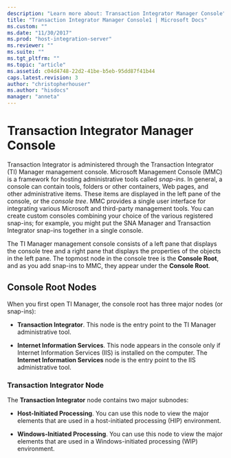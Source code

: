 ```yaml
---
description: "Learn more about: Transaction Integrator Manager Console"
title: "Transaction Integrator Manager Console1 | Microsoft Docs"
ms.custom: ""
ms.date: "11/30/2017"
ms.prod: "host-integration-server"
ms.reviewer: ""
ms.suite: ""
ms.tgt_pltfrm: ""
ms.topic: "article"
ms.assetid: c04d4748-22d2-41be-b5eb-95dd87f41b44
caps.latest.revision: 3
author: "christopherhouser"
ms.author: "hisdocs"
manager: "anneta"
---
```

# Transaction Integrator Manager Console
Transaction Integrator is administered through the Transaction Integrator (TI) Manager management console. Microsoft Management Console (MMC) is a framework for hosting administrative tools called *snap-ins*. In general, a console can contain tools, folders or other containers, Web pages, and other administrative items. These items are displayed in the left pane of the console, or the *console tree*. MMC provides a single user interface for integrating various Microsoft and third-party management tools. You can create custom consoles combining your choice of the various registered snap-ins; for example, you might put the SNA Manager and Transaction Integrator snap-ins together in a single console.  
  
 The TI Manager management console consists of a left pane that displays the console tree and a right pane that displays the properties of the objects in the left pane. The topmost node in the console tree is the **Console Root**, and as you add snap-ins to MMC, they appear under the **Console Root**.  
  
## Console Root Nodes  
 When you first open TI Manager, the console root has three major nodes (or snap-ins):  
  
-   **Transaction Integrator**. This node is the entry point to the TI Manager administrative tool.  
  
-   **Internet Information Services**. This node appears in the console only if Internet Information Services (IIS) is installed on the computer. The **Internet Information Services** node is the entry point to the IIS administrative tool.  
  
### Transaction Integrator Node  
 The **Transaction Integrator** node contains two major subnodes:  
  
-   **Host-Initiated Processing**. You can use this node to view the major elements that are used in a host-initiated processing (HIP) environment.  
  
-   **Windows-Initiated Processing**. You can use this node to view the major elements that are used in a Windows-initiated processing (WIP) environment.  
